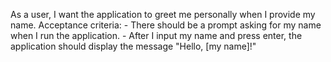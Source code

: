 As a user, I want the application to greet me personally when I provide my name.
    Acceptance criteria:
    - There should be a prompt asking for my name when I run the application.
    - After I input my name and press enter, the application should display the message "Hello, [my name]!"
